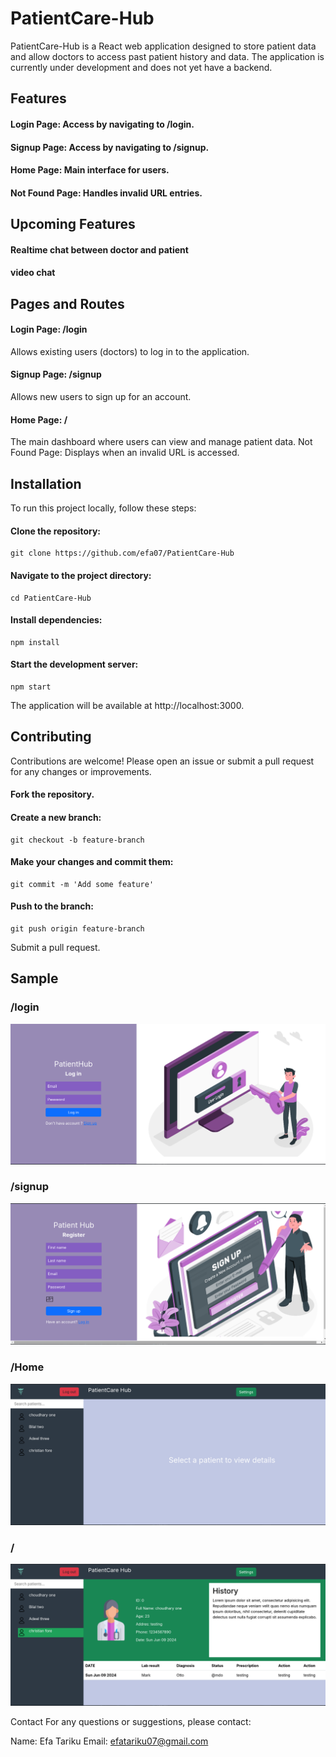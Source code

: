 # PatientCare-Hub
PatientCare-Hub is a React web application designed to store patient data and allow doctors to access past patient history and data. The application is currently under development and does not yet have a backend.

## Features
#### Login Page: Access by navigating to /login.
#### Signup Page: Access by navigating to /signup.
#### Home Page: Main interface for users.
#### Not Found Page: Handles invalid URL entries.

## Upcoming Features
#### Realtime chat between doctor and patient
#### video chat

## Pages and Routes
#### Login Page: /login

Allows existing users (doctors) to log in to the application.
#### Signup Page: /signup

Allows new users to sign up for an account.
#### Home Page: /

The main dashboard where users can view and manage patient data.
Not Found Page: Displays when an invalid URL is accessed.

## Installation
To run this project locally, follow these steps:

#### Clone the repository:
```
git clone https://github.com/efa07/PatientCare-Hub
```
#### Navigate to the project directory:
```
cd PatientCare-Hub
```
#### Install dependencies:
```
npm install
```
#### Start the development server:
```
npm start
```
The application will be available at http://localhost:3000.

## Contributing
Contributions are welcome! Please open an issue or submit a pull request for any changes or improvements.

#### Fork the repository.
#### Create a new branch:
```
git checkout -b feature-branch
```
#### Make your changes and commit them:
```
git commit -m 'Add some feature'
```
#### Push to the branch:
```
git push origin feature-branch
```
Submit a pull request.

## Sample
### /login
![Example Image](readMeImg/login.png)

### /signup
![sign img](readMeImg/sign.png)

### /Home
![Example Image](readMeImg/home.png)

### /
![Example Image](readMeImg/sample.png)

Contact
For any questions or suggestions, please contact:

Name: Efa Tariku
Email: efatariku07@gmail.com

